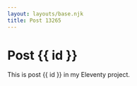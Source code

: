 ```yaml
---
layout: layouts/base.njk
title: Post 13265
---
```


# Post {{ id }}

This is post {{ id }} in my Eleventy project.
